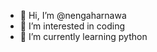 - 👋 Hi, I’m @nengaharnawa
- 👀 I’m interested in coding
- 🌱 I’m currently learning python


<!---
nengaharnawa/nengaharnawa is a ✨ special ✨ repository because its `README.md` (this file) appears on your GitHub profile.
You can click the Preview link to take a look at your changes.
--->

